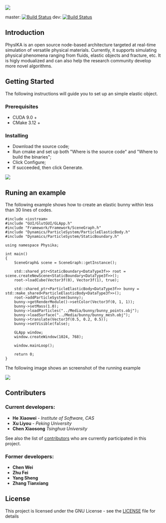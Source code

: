 ![](Media/logo.png)

master: [![Build Status](https://dev.azure.com/mikepkucs/mikepkucs/_apis/build/status/PhysikaTeam.PhysIKA?branchName=master)](https://dev.azure.com/mikepkucs/mikepkucs/_build/latest?definitionId=1&branchName=master) 
dev: [![Build Status](https://dev.azure.com/mikepkucs/mikepkucs/_apis/build/status/PhysikaTeam.PhysIKA?branchName=dev)](https://dev.azure.com/mikepkucs/mikepkucs/_build/latest?definitionId=1&branchName=dev)

## Introduction

PhysIKA is an open source node-based architecture targeted at real-time simulation of versatile physical materials. Currently, it supports simulating physical phenomena ranging from fluids, elastic objects and fracture, etc.
It is higly modualized and can also help the research community develop more novel algorithms.


## Getting Started

The following instructions will guide you to set up an simple elastic object.

### Prerequisites

- CUDA 9.0 +
- CMake 3.12 + 

### Installing

- Download the source code;
- Run cmake and set up both "Where is the source code" and "Where to build the binaries";
- Click Configure;
- If succeeded, then click Generate.

 ![](Media/cmake.png)

## Runing an example

The following example shows how to create an elastic bunny within less than 30 lines of codes.

```
#include <iostream>
#include "GUI/GlutGUI/GLApp.h"
#include "Framework/Framework/SceneGraph.h"
#include "Dynamics/ParticleSystem/ParticleElasticBody.h"
#include "Dynamics/ParticleSystem/StaticBoundary.h"

using namespace Physika;

int main()
{
	SceneGraph& scene = SceneGraph::getInstance();

	std::shared_ptr<StaticBoundary<DataType3f>> root = scene.createNewScene<StaticBoundary<DataType3f>>();
	root->loadCube(Vector3f(0), Vector3f(1), true);

	std::shared_ptr<ParticleElasticBody<DataType3f>> bunny = std::make_shared<ParticleElasticBody<DataType3f>>();
	root->addParticleSystem(bunny);
	bunny->getRenderModule()->setColor(Vector3f(0, 1, 1));
	bunny->setMass(1.0);
	bunny->loadParticles("../Media/bunny/bunny_points.obj");
	bunny->loadSurface("../Media/bunny/bunny_mesh.obj");
	bunny->translate(Vector3f(0.5, 0.2, 0.5));
	bunny->setVisible(false);

	GLApp window;
	window.createWindow(1024, 768);

	window.mainLoop();

	return 0;
}
```
The following image shows an screenshot of the running example

 ![](Media/screenshot.png)

## Contributers

### Current developers:

* **He Xiaowei** - *Institute of Software, CAS*
* **Xu Liyou** - *Peking University*
* **Chen Xiaosong** *Tsinghua University*

See also the list of [contributors](https://github.com/PhysikaTeam/PhysIKA/graphs/contributors) who are currently participated in this project.

### Former developers:
* **Chen Wei**
* **Zhu Fei**
* **Yang Sheng**
* **Zhang Tianxiang**

## License

This project is licensed under the GNU License - see the [LICENSE](LICENSE) file for details


